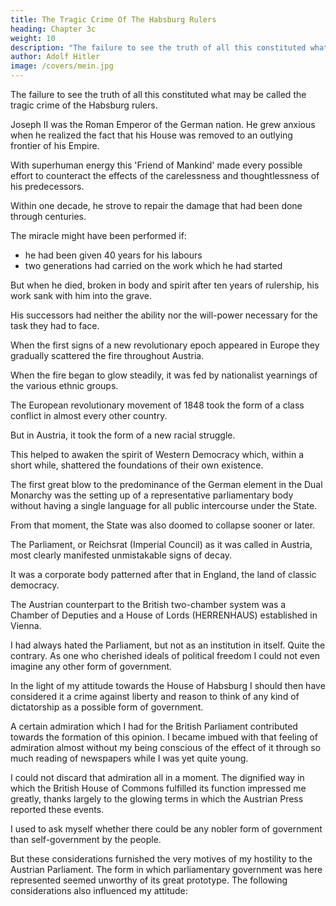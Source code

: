 ```yaml
---
title: The Tragic Crime Of The Habsburg Rulers
heading: Chapter 3c
weight: 10
description: "The failure to see the truth of all this constituted what may be called the tragic crime of the Habsburg rulers"
author: Adolf Hitler
image: /covers/mein.jpg
---
```



The failure to see the truth of all this constituted what may be called the tragic crime of the Habsburg rulers.

<!-- Only before the eyes of one Habsburg ruler, and that for the last time, did the hand of Destiny hold aloft the torch that threw light on the future of his country. But the torch was then extinguished for ever. -->

Joseph II was the Roman Emperor of the German nation. He grew anxious when he realized the fact that his House was removed to an outlying frontier of his Empire.

<!--  and that the time would soon be at hand when it would be overturned and
engulfed in the whirlpool caused by that Babylon of nationalities, unless something was
done at the eleventh hour to overcome the dire consequences resulting from the
negligence of his ancestors.  -->

With superhuman energy this 'Friend of Mankind' made every possible effort to counteract the effects of the carelessness and thoughtlessness of his predecessors. 

Within one decade, he strove to repair the damage that had been done through centuries. 

The miracle might have been performed if:
- he had been given 40 years for his labours
- two generations had carried on the work which he had started


But when he died, broken in body and spirit after ten years of rulership, his work sank with him into the grave.

<!--  and rests with him there in the
Capucin Crypt, sleeping its eternal sleep, having never again showed signs of
awakening. -->

His successors had neither the ability nor the will-power necessary for the task they had to face. 

When the first signs of a new revolutionary epoch appeared in Europe they gradually scattered the fire throughout Austria. 

When the fire began to glow steadily, it was fed by nationalist yearnings of the various ethnic groups.

The European revolutionary movement of 1848 took the form of a class conflict in almost every other country.

But in Austria, it took the form of a new racial struggle. 

<!-- In so far as the German-Austrians there forgot the origins of the movement, or perhaps had failed to recognize them at the start and consequently took part in the revolutionary uprising, they sealed their own fate.  -->

This helped to awaken the spirit of Western Democracy which, within a short while, shattered the foundations of their own existence.


The first great blow to the predominance of the German element in the Dual Monarchy was the setting up of a representative parliamentary body without having a single language for all public intercourse under the State.

From that moment, the State was also doomed to collapse sooner or later. 

<!-- All that followed was nothing but the historical liquidation of an Empire.  -->

<!-- To watch that process of progressive disintegration was a tragic and at the same time an instructive experience. The execution of history's decree was carried out in thousands of details. The fact that great numbers of people went about blindfolded amid the manifest signs of dissolution only proves that the gods had decreed the destruction of Austria.
I do not wish to dwell on details because that would lie outside the scope of this book. 

I want to treat in detail only those events which are typical among the causes that lead to the decline of nations and States and which are therefore of importance to our present age. Moreover, the study of these events helped to furnish the basis of my own political outlook. -->

<!-- Among the institutions which , even to the weak-sighted Philistine, was that which, of all the institutions of State, ought to have been the most firmly founded--I mean  -->

The Parliament, or Reichsrat (Imperial Council) as it was called in Austria, most clearly manifested unmistakable signs of decay.

It was a corporate body patterned after that in England, the land of classic democracy.

<!-- The whole of that excellent organization was bodily transferred to Austria with as little alteration as possible. -->

The Austrian counterpart to the British two-chamber system was a Chamber of Deputies and a House of Lords (HERRENHAUS) established in Vienna.

<!-- The Houses themselves, considered as buildings were somewhat different. When Barry built his palaces, or, as we say the Houses of Parliament, on the shore of the Thames, he could look to the history of the British Empire for the inspiration of his work.  -->

<!-- In that history he found sufficient material to fill and decorate the 1,200 niches, brackets, and pillars of his magnificent edifice. His statues and paintings made the House of Lords and the House of Commons temples dedicated to the glory of the nation.

There it was that Vienna encountered the first difficulty. When Hansen, the Danish architect, had completed the last gable of the marble palace in which the new body of popular representatives was to be housed he had to turn to the ancient classical world for subjects to fill out his decorative plan. 

This theatrical shrine of 'Western Democracy' was adorned with the statues and portraits of Greek and Roman statesmen and philosophers. As if it were meant for a symbol of irony, the horses of the quadriga that surmounts the two Houses are pulling apart from one another towards all four quarters of the globe. There could be no better symbol for the kind of activity going on within the walls of that same building.

The 'nationalities' were opposed to any kind of glorification of Austrian history in the
decoration of this building, insisting that such would constitute an offence to them and
a provocation. Much the same happened in Germany, where the Reich-stag, built by
Wallot, was not dedicated to the German people until the cannons were thundering in
the World War. And then it was dedicated by an inscription.

I was not yet twenty years of age when I first entered the Palace on the Franzens-ring to watch and listen in the Chamber of Deputies. That first experience aroused in me a profound feeling of repugnance. -->


I had always hated the Parliament, but not as an institution in itself. Quite the contrary. As one who cherished ideals of political freedom I could not even imagine any other form of government. 

In the light of my attitude towards the House of Habsburg I should then have considered it a crime against liberty and reason to think of any kind of dictatorship as a possible form of government.

A certain admiration which I had for the British Parliament contributed towards the formation of this opinion. I became imbued with that feeling of admiration almost without my being conscious of the effect of it through so much reading of newspapers while I was yet quite young.

I could not discard that admiration all in a moment. The dignified way in which the British House of Commons fulfilled its function impressed me greatly, thanks largely to the glowing terms in which the Austrian Press reported these events. 

I used to ask myself whether there could be any nobler form of government than self-government by the people.

But these considerations furnished the very motives of my hostility to the Austrian Parliament. The form in which parliamentary government was here represented  seemed unworthy of its great prototype. The following considerations also influenced my attitude:

